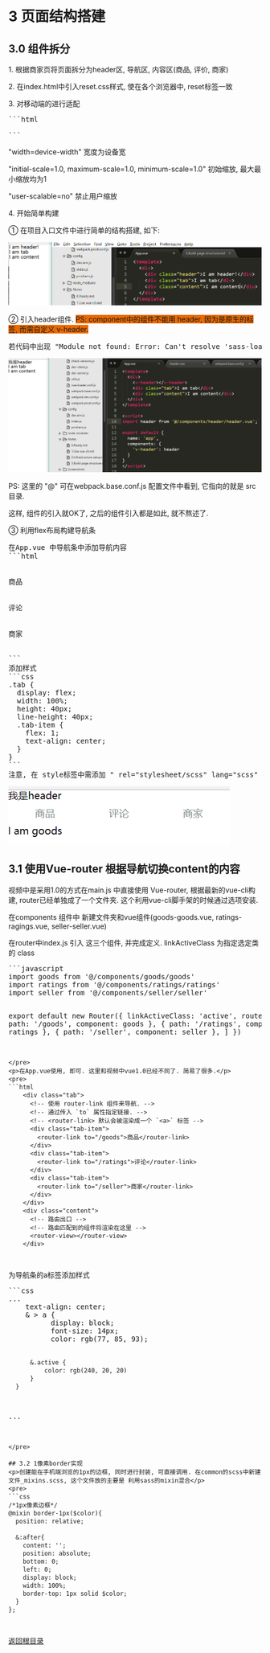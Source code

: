 # 3 页面结构搭建
## 3.0 组件拆分
<p>1. 根据商家页将页面拆分为header区, 导航区, 内容区(商品, 评价, 商家)</p>
<p>2. 在index.html中引入reset.css样式, 使在各个浏览器中, reset标签一致</p>
<p>3. 对移动端的进行适配</p>
<pre>
```html
<meta name="viewport" content="width=device-width, user-scalable=no, initial-scale=1.0, maximum-scale=1.0, minimum-scale=1.0">
```
</pre>
<p>"width=device-width" 宽度为设备宽</p>
<p>"initial-scale=1.0, maximum-scale=1.0, minimum-scale=1.0" 初始缩放, 最大最小缩放均为1</p>
<p>"user-scalable=no" 禁止用户缩放</p>
<p>4. 开始简单构建</p>
<p>① 在项目入口文件中进行简单的结构搭建, 如下:</p>
<p><img src="https://github.com/zhanghoo/eleme/blob/master/Screenshots/20171016001.png" alt="简单的结构搭建"></p>
<p>② 引入header组件. <span style="background: #e96900;">PS: component中的组件不能用 header, 因为是原生的标签, 而需自定义 v-header. </span></p>
<pre>
若代码中出现 "Module not found: Error: Can't resolve 'sass-loader' ... "的错误, 是因为没有sass的依赖, 安装 "npm install sass-loader node-sass webpack --save-dev" 即可. 视频中用的是stlyus 的 , 都差不多.
</pre>
<p><img src="https://github.com/zhanghoo/eleme/blob/master/Screenshots/20171016002.png" alt="简单的结构搭建"></p>
<p><span style="background: #e96900;"></span>PS: 这里的 "@" 可在webpack.base.conf.js 配置文件中看到, 它指向的就是 src 目录.</p>
<p>这样, 组件的引入就OK了, 之后的组件引入都是如此, 就不熬述了.</p>
<p>③ 利用flex布局构建导航条</p>
<pre>
在App.vue 中导航条中添加导航内容
```html
<div class="tab">
  <div class="tab-item">商品</div>
  <div class="tab-item">评论</div>
  <div class="tab-item">商家</div>
</div>
```
添加样式
```css
.tab {
  display: flex;
  width: 100%;
  height: 40px;
  line-height: 40px;
  .tab-item {
    flex: 1;
    text-align: center;
  }
}
```
注意, 在 style标签中需添加 " rel="stylesheet/scss" lang="scss" scoped" 添加的样式代码才会进行转换, 同时vue引用的插件postcss, 会自动帮我们添加浏览器的前缀, 我们只需要写最基本的代码即可.
</pre>
<p><img src="https://github.com/zhanghoo/eleme/blob/master/Screenshots/20171016003.png" alt="利用flex布局构建导航条"></p>

## 3.1 使用Vue-router 根据导航切换content的内容
<p>视频中是采用1.0的方式在main.js 中直接使用 Vue-router, 根据最新的vue-cli构建, router已经单独成了一个文件夹. 这个利用vue-cli脚手架的时候通过选项安装.</p>
<p>在components 组件中 新建文件夹和vue组件(goods-goods.vue, ratings-ragings.vue, seller-seller.vue)</p>
<p>在router中index.js 引入 这三个组件, 并完成定义. linkActiveClass 为指定选定类的 class</p>
<pre>
```javascript
import goods from '@/components/goods/goods'
import ratings from '@/components/ratings/ratings'
import seller from '@/components/seller/seller'

export default new Router({
	linkActiveClass: 'active',
	routes: [
		{ path: '/goods', component: goods },
		{ path: '/ratings', component: ratings },
		{ path: '/seller', component: seller },
	]
})
```
</pre>
<p>在App.vue使用, 即可. 这里和视频中vue1.0已经不同了. 简易了很多.</p>
<pre>
```html
	<div class="tab">
      <!-- 使用 router-link 组件来导航. -->
      <!-- 通过传入 `to` 属性指定链接. -->
      <!-- <router-link> 默认会被渲染成一个 `<a>` 标签 -->
      <div class="tab-item">
        <router-link to="/goods">商品</router-link>
      </div>
      <div class="tab-item">
        <router-link to="/ratings">评论</router-link>
      </div>
      <div class="tab-item">
        <router-link to="/seller">商家</router-link>
      </div>
    </div>
    <div class="content">
      <!-- 路由出口 -->
      <!-- 路由匹配到的组件将渲染在这里 -->
      <router-view></router-view>
    </div>
```
</pre>
<p>为导航条的a标签添加样式</p>
<pre>
```css
...
    text-align: center;
    & > a {
          display: block;
          font-size: 14px;
          color: rgb(77, 85, 93);

          &.active {
              color: rgb(240, 20, 20)
          }
      }
...
```
</pre>

## 3.2 1像素border实现
<p>创建能在手机端浏览的1px的边框, 同时进行封装, 可直接调用. 在common的scss中新建文件_mixins.scss, 这个文件放的主要是 利用sass的mixin混合</p>
<pre>
```css
/*1px像素边框*/
@mixin border-1px($color){
  position: relative;

  &:after{
    content: '';
    position: absolute;
    bottom: 0;
    left: 0;
    display: block;
    width: 100%;
    border-top: 1px solid $color;
  }
};
```
</pre>

<p><a href="https://github.com/zhanghoo/eleme#eleme" title="返回根目录">返回根目录</a></p> 